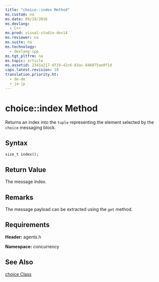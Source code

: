 ```yaml
---
title: "choice::index Method"
ms.custom: na
ms.date: 09/19/2016
ms.devlang: 
  - C++
ms.prod: visual-studio-dev14
ms.reviewer: na
ms.suite: na
ms.technology: 
  - devlang-cpp
ms.tgt_pltfrm: na
ms.topic: article
ms.assetid: 2341a217-df19-42c6-83ac-846075ae0f1d
caps.latest.revision: 18
translation.priority.ht: 
  - de-de
  - ja-jp
---
```

# choice::index Method
Returns an index into the `tuple` representing the element selected by the `choice` messaging block.  
  
## Syntax  
  
```  
size_t index();  
```  
  
## Return Value  
 The message index.  
  
## Remarks  
 The message payload can be extracted using the `get` method.  
  
## Requirements  
 **Header:** agents.h  
  
 **Namespace:** concurrency  
  
## See Also  
 [choice Class](../vs140/choice-Class.md)